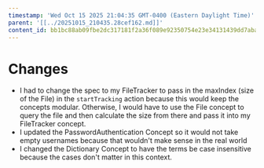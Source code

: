 ```yaml
---
timestamp: 'Wed Oct 15 2025 21:04:35 GMT-0400 (Eastern Daylight Time)'
parent: '[[../20251015_210435.28cef162.md]]'
content_id: bb1bc88ab09fbe2dc317181f2a36f089e92350754e23e34131439dd7aba75a4d
---
```


# Changes

* I had to change the spec to my FileTracker to pass in the maxIndex (size of the File) in the `startTracking` action because this would keep the concepts modular. Otherwise, I would have to use the File concept to query the file and then calculate the size from there and pass it into my FileTracker concept.
* I updated the PasswordAuthentication Concept so it would not take empty usernames because that wouldn't make sense in the real world
* I changed the Dictionary Concept to have the terms be case insensitive because the cases don't matter in this context.
